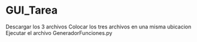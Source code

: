 # GUI_Tarea
Descargar los 3 archivos
Colocar los tres archivos en una misma ubicacion
Ejecutar el archivo GeneradorFunciones.py
